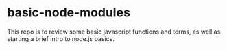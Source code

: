 # basic-node-modules
This repo is to review some basic javascript functions and terms, as well as starting a brief intro to node.js basics.
